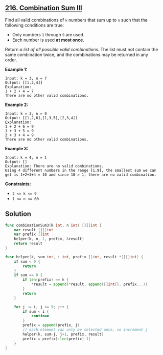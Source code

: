 ## [216. Combination Sum III](https://leetcode.com/problems/combination-sum-iii/)


Find all valid combinations of `k` numbers that sum up to `n` such that the following conditions are true:

*   Only numbers `1` through `9` are used.
*   Each number is used **at most once**.

Return _a list of all possible valid combinations_. The list must not contain the same combination twice, and the combinations may be returned in any order.

**Example 1:**

```
Input: k = 3, n = 7
Output: [[1,2,4]]
Explanation:
1 + 2 + 4 = 7
There are no other valid combinations.
```

**Example 2:**

```
Input: k = 3, n = 9
Output: [[1,2,6],[1,3,5],[2,3,4]]
Explanation:
1 + 2 + 6 = 9
1 + 3 + 5 = 9
2 + 3 + 4 = 9
There are no other valid combinations.
```

**Example 3:**

```
Input: k = 4, n = 1
Output: []
Explanation: There are no valid combinations.
Using 4 different numbers in the range [1,9], the smallest sum we can get is 1+2+3+4 = 10 and since 10 > 1, there are no valid combination.
```

**Constraints:**

*   `2 <= k <= 9`
*   `1 <= n <= 60`



## Solution

```go
func combinationSum3(k int, n int) [][]int {
    var result [][]int
    var prefix []int
    helper(k, n, 1, prefix, &result)
    return result
}

func helper(k, sum int, i int, prefix []int, result *[][]int) {
    if sum < 0 {
        return
    }
    if sum == 0 {
        if len(prefix) == k {
            *result = append(*result, append([]int{}, prefix...))
        }
        return
    }

    for j := i; j <= 9; j++ {
        if sum < i {
            continue
        }
        prefix = append(prefix, j)
        // each element can only be selected once, so increment j
        helper(k, sum-j, j+1, prefix, result)
        prefix = prefix[:len(prefix)-1]
    }
}
```